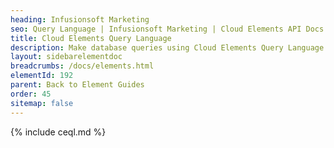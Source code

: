 ```yaml
---
heading: Infusionsoft Marketing
seo: Query Language | Infusionsoft Marketing | Cloud Elements API Docs
title: Cloud Elements Query Language
description: Make database queries using Cloud Elements Query Language.
layout: sidebarelementdoc
breadcrumbs: /docs/elements.html
elementId: 192
parent: Back to Element Guides
order: 45
sitemap: false
---
```


{% include ceql.md %}

